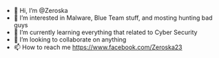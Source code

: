 - 👋 Hi, I’m @Zeroska
- 👀 I’m interested in Malware, Blue Team stuff, and mosting hunting bad guys
- 🌱 I’m currently learning everything that related to Cyber Security
- 💞️ I’m looking to collaborate on anything
- 📫 How to reach me https://www.facebook.com/Zeroska23

<!---
Zeroska/Zeroska is a ✨ special ✨ repository because its `README.md` (this file) appears on your GitHub profile.
You can click the Preview link to take a look at your changes.
--->
